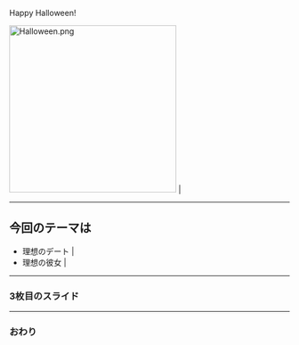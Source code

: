 
Happy Halloween!

<img width="300" alt="Halloween.png" src="https://images.plurk.com/6rfUUE4OKb6y5xe6uygS.jpg"> |

---

## 今回のテーマは
- 理想のデート |
- 理想の彼女 |

---


### 3枚目のスライド


---


### おわり
